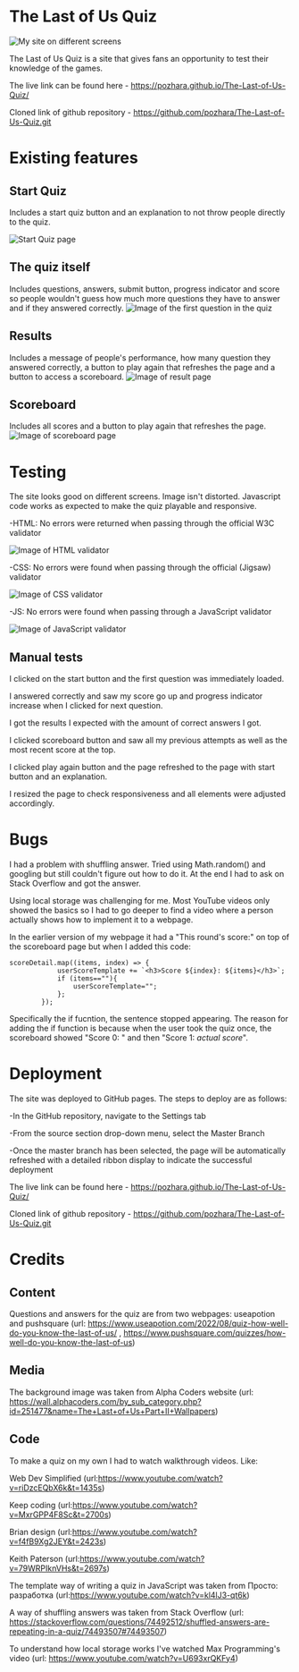 # The Last of Us Quiz

![My site on different screens](assets/images/screens.jpg)

The Last of Us Quiz is a site that gives fans an opportunity to test their knowledge of the games.

The live link can be found here - https://pozhara.github.io/The-Last-of-Us-Quiz/

Cloned link of github repository - https://github.com/pozhara/The-Last-of-Us-Quiz.git

# Existing features

## Start Quiz

Includes a start quiz button and an explanation to not throw people directly to the quiz.

![Start Quiz page](assets/images/start.jpg)

## The quiz itself
Includes questions, answers, submit button, progress indicator and score so people wouldn't guess how much more questions they have to answer and if they answered correctly.
![Image of the first question in the quiz](assets/images/question.jpg)

## Results
Includes a message of people's performance, how many question they answered correctly, a button to play again that refreshes the page and a button to access a scoreboard.
![Image of result page](assets/images/result.jpg)

## Scoreboard
Includes all scores and a button to play again that refreshes the page.
![Image of scoreboard page](assets/images/scoreboard.jpg)

# Testing
The site looks good on different screens. Image isn't distorted. Javascript code works as expected to make the quiz playable and responsive.

-HTML: No errors were returned when passing through the official W3C validator

![Image of HTML validator](assets/images/html-validator.png)

-CSS: No errors were found when passing through the official (Jigsaw) validator

![Image of CSS validator](assets/images/css-validator.png)

-JS: No errors were found when passing through a JavaScript validator

![Image of JavaScript validator](assets/images/js-validator.png)

## Manual tests

I clicked on the start button and the first question was immediately loaded.

I answered correctly and saw my score go up and progress indicator increase when I clicked for next question.

I got the results I expected with the amount of correct answers I got.

I clicked scoreboard button and saw all my previous attempts as well as the most recent score at the top. 

I clicked play again button and the page refreshed to the page with start button and an explanation.

I resized the page to check responsiveness and all elements were adjusted accordingly.

# Bugs

I had a problem with shuffling answer. Tried using Math.random() and googling but still couldn't figure out how to do it. At the end I had to ask on Stack Overflow and got the answer.

Using local storage was challenging for me. Most YouTube videos only showed the basics so I had to go deeper to find a video where a person actually shows how to implement it to a webpage.

In the earlier version of my webpage it had a "This round's score:" on top of the scoreboard page but when I added this code:

```
scoreDetail.map((items, index) => {
            userScoreTemplate += `<h3>Score ${index}: ${items}</h3>`;
            if (items==""){
                userScoreTemplate="";
            };
        });
```

Specifically the if fucntion, the sentence stopped appearing. The reason for adding the if function is because when the user took the quiz once, the scoreboard showed "Score 0: " and then "Score 1: *actual score*".

# Deployment

The site was deployed to GitHub pages. The steps to deploy are as follows:

-In the GitHub repository, navigate to the Settings tab

-From the source section drop-down menu, select the Master Branch

-Once the master branch has been selected, the page will be automatically refreshed with a detailed ribbon display to indicate the successful deployment

The live link can be found here - https://pozhara.github.io/The-Last-of-Us-Quiz/

Cloned link of github repository - https://github.com/pozhara/The-Last-of-Us-Quiz.git

# Credits

## Content
Questions and answers for the quiz are from two webpages: useapotion and pushsquare (url: https://www.useapotion.com/2022/08/quiz-how-well-do-you-know-the-last-of-us/ , https://www.pushsquare.com/quizzes/how-well-do-you-know-the-last-of-us)

## Media

The background image was taken from Alpha Coders website (url: https://wall.alphacoders.com/by_sub_category.php?id=251477&name=The+Last+of+Us+Part+II+Wallpapers)

## Code

To make a quiz on my own I had to watch walkthrough videos. Like:

Web Dev Simplified (url:https://www.youtube.com/watch?v=riDzcEQbX6k&t=1435s)

Keep coding (url:https://www.youtube.com/watch?v=MxrGPP4F8Sc&t=2700s)

Brian design (url:https://www.youtube.com/watch?v=f4fB9Xg2JEY&t=2423s)

Keith Paterson (url:https://www.youtube.com/watch?v=79WRPIknVHs&t=2697s)

The template way of writing a quiz in JavaScript was taken from Просто: разработка (url:https://www.youtube.com/watch?v=kl4lJ3-qt6k)

A way of shuffling answers was taken from Stack Overflow (url: https://stackoverflow.com/questions/74492512/shuffled-answers-are-repeating-in-a-quiz/74493507#74493507)

To understand how local storage works I've watched Max Programming's video (url: https://www.youtube.com/watch?v=U693xrQKFy4)
